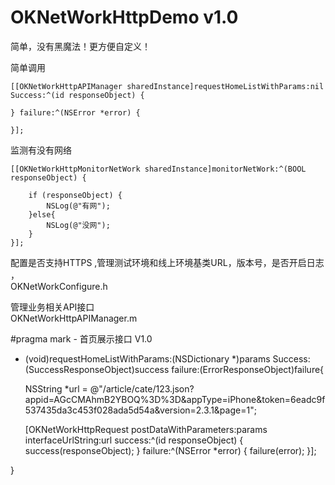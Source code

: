# OKNetWorkHttpDemo v1.0
简单，没有黑魔法！更方便自定义！

简单调用
    
    [[OKNetWorkHttpAPIManager sharedInstance]requestHomeListWithParams:nil Success:^(id responseObject) {
       
    } failure:^(NSError *error) {
        
    }];
    
监测有没有网络

    [[OKNetWorkHttpMonitorNetWork sharedInstance]monitorNetWork:^(BOOL responseObject) {
        
        if (responseObject) {
            NSLog(@"有网");
        }else{
            NSLog(@"没网");
        }
    }];
配置是否支持HTTPS ,管理测试环境和线上环境基类URL，版本号，是否开启日志 ，   
  OKNetWorkConfigure.h
    
管理业务相关API接口  
    OKNetWorkHttpAPIManager.m
    
  #pragma mark - 首页展示接口 V1.0
- (void)requestHomeListWithParams:(NSDictionary *)params Success:(SuccessResponseObject)success failure:(ErrorResponseObject)failure{

    NSString *url = @"/article/cate/123.json?appid=AGcCMAhmB2YBOQ%3D%3D&appType=iPhone&token=6eadc9f537435da3c453f028ada5d54a&version=2.3.1&page=1";
    
    [OKNetWorkHttpRequest postDataWithParameters:params interfaceUrlString:url success:^(id responseObject) {
        success(responseObject);
    } failure:^(NSError *error) {
        failure(error);
    }];
    
}
